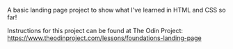 A basic landing page project to show what I've learned in HTML and CSS so far!

Instructions for this project can be found at The Odin Project: https://www.theodinproject.com/lessons/foundations-landing-page
